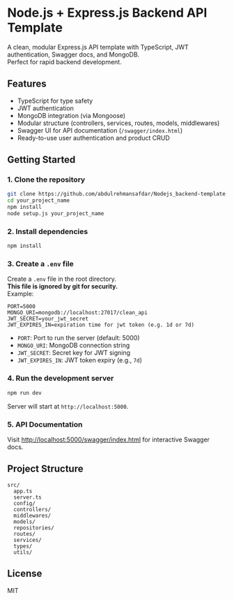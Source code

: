 # Node.js + Express.js Backend API Template

A clean, modular Express.js API template with TypeScript, JWT authentication, Swagger docs, and MongoDB.  
Perfect for rapid backend development.

## Features

- TypeScript for type safety
- JWT authentication
- MongoDB integration (via Mongoose)
- Modular structure (controllers, services, routes, models, middlewares)
- Swagger UI for API documentation (`/swagger/index.html`)
- Ready-to-use user authentication and product CRUD

## Getting Started

### 1. Clone the repository

```bash
git clone https://github.com/abdulrehmansafdar/Nodejs_backend-template.git your_project_name
cd your_project_name
npm install
node setup.js your_project_name
```

### 2. Install dependencies

```bash
npm install
```

### 3. Create a `.env` file

Create a `.env` file in the root directory.  
**This file is ignored by git for security.**  
Example:

```env
PORT=5000
MONGO_URI=mongodb://localhost:27017/clean_api
JWT_SECRET=your_jwt_secret
JWT_EXPIRES_IN=expiration time for jwt token (e.g. 1d or 7d)
```

- `PORT`: Port to run the server (default: 5000)
- `MONGO_URI`: MongoDB connection string
- `JWT_SECRET`: Secret key for JWT signing
- `JWT_EXPIRES_IN`: JWT token expiry (e.g., `7d`)

### 4. Run the development server

```bash
npm run dev
```

Server will start at `http://localhost:5000`.

### 5. API Documentation

Visit [http://localhost:5000/swagger/index.html](http://localhost:5000/swagger/index.html) for interactive Swagger docs.

## Project Structure

```
src/
  app.ts
  server.ts
  config/
  controllers/
  middlewares/
  models/
  repositories/
  routes/
  services/
  types/
  utils/
```

## License

MIT